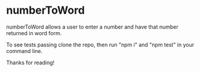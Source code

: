 # numberToWord

numberToWord allows a user to enter a number and have that number returned in word form.

To see tests passing clone the repo, then run "npm i" and "npm test" in your command line.

Thanks for reading!
